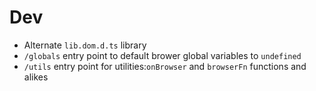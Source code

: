 # Dev
- Alternate `lib.dom.d.ts` library
- `/globals` entry point to default brower global variables to `undefined`
- `/utils` entry point for utilities:`onBrowser` and `browserFn` functions and alikes
